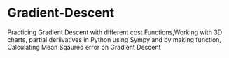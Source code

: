 # Gradient-Descent
Practicing Gradient Descent with different cost Functions,Working with 3D charts, partial deriivatives in Python using Sympy and by making function, Calculating Mean Sqaured error on Gradient Descent
